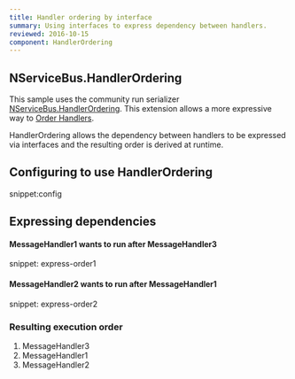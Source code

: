 ```yaml
---
title: Handler ordering by interface
summary: Using interfaces to express dependency between handlers.
reviewed: 2016-10-15
component: HandlerOrdering
---
```



## NServiceBus.HandlerOrdering

This sample uses the community run serializer [NServiceBus.HandlerOrdering](https://github.com/SimonCropp/HandlerOrdering). This extension allows a more expressive way to [Order Handlers](/nservicebus/handlers/handler-ordering.md).

HandlerOrdering allows the dependency between handlers to be expressed via interfaces and the resulting order is derived at runtime.


## Configuring to use HandlerOrdering

snippet:config


## Expressing dependencies


#### MessageHandler1 wants to run after MessageHandler3

snippet: express-order1


#### MessageHandler2 wants to run after MessageHandler1

snippet: express-order2


### Resulting execution order

 1. MessageHandler3
 1. MessageHandler1
 1. MessageHandler2